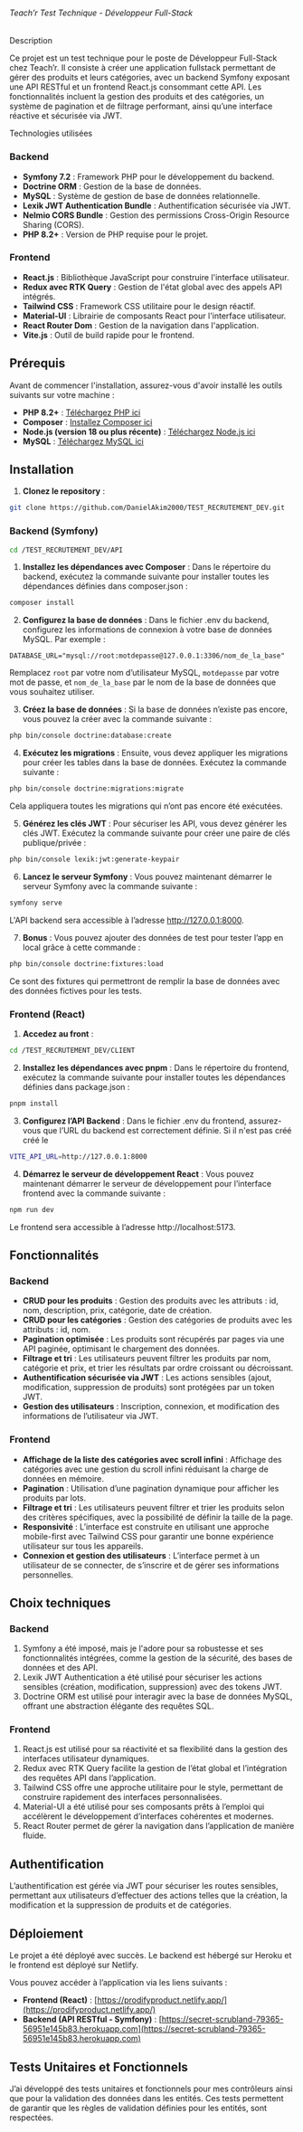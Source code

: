 ###### Teach’r Test Technique - Développeur Full-Stack

Description

Ce projet est un test technique pour le poste de Développeur Full-Stack chez Teach’r. Il consiste à créer une application fullstack permettant de gérer des produits et leurs catégories, avec un backend Symfony exposant une API RESTful et un frontend React.js consommant cette API. Les fonctionnalités incluent la gestion des produits et des catégories, un système de pagination et de filtrage performant, ainsi qu’une interface réactive et sécurisée via JWT.

Technologies utilisées

### Backend

- **Symfony 7.2** : Framework PHP pour le développement du backend.
- **Doctrine ORM** : Gestion de la base de données.
- **MySQL** : Système de gestion de base de données relationnelle.
- **Lexik JWT Authentication Bundle** : Authentification sécurisée via JWT.
- **Nelmio CORS Bundle** : Gestion des permissions Cross-Origin Resource Sharing (CORS).
- **PHP 8.2+** : Version de PHP requise pour le projet.

### Frontend

- **React.js** : Bibliothèque JavaScript pour construire l'interface utilisateur.
- **Redux avec RTK Query** : Gestion de l'état global avec des appels API intégrés.
- **Tailwind CSS** : Framework CSS utilitaire pour le design réactif.
- **Material-UI** : Librairie de composants React pour l'interface utilisateur.
- **React Router Dom** : Gestion de la navigation dans l'application.
- **Vite.js** : Outil de build rapide pour le frontend.

## Prérequis

Avant de commencer l'installation, assurez-vous d'avoir installé les outils suivants sur votre machine :

- **PHP 8.2+** : [Téléchargez PHP ici](https://www.php.net/downloads.php)
- **Composer** : [Installez Composer ici](https://getcomposer.org/download/)
- **Node.js (version 18 ou plus récente)** : [Téléchargez Node.js ici](https://nodejs.org/)
- **MySQL** : [Téléchargez MySQL ici](https://dev.mysql.com/downloads/)

## Installation

1. **Clonez le repository** :

```bash
git clone https://github.com/DanielAkim2000/TEST_RECRUTEMENT_DEV.git
```

### Backend (Symfony)

```bash
cd /TEST_RECRUTEMENT_DEV/API
```

1. **Installez les dépendances avec Composer** :
   Dans le répertoire du backend, exécutez la commande suivante pour installer toutes les dépendances définies dans composer.json :

```bash
composer install
```

2. **Configurez la base de données** :
   Dans le fichier .env du backend, configurez les informations de connexion à votre base de données MySQL. Par exemple :

```
DATABASE_URL="mysql://root:motdepasse@127.0.0.1:3306/nom_de_la_base"
```

Remplacez `root` par votre nom d’utilisateur MySQL, `motdepasse` par votre mot de passe, et `nom_de_la_base` par le nom de la base de données que vous souhaitez utiliser.

3. **Créez la base de données** :
   Si la base de données n’existe pas encore, vous pouvez la créer avec la commande suivante :

```bash
php bin/console doctrine:database:create
```

4. **Exécutez les migrations** :
   Ensuite, vous devez appliquer les migrations pour créer les tables dans la base de données. Exécutez la commande suivante :

```bash
php bin/console doctrine:migrations:migrate
```

Cela appliquera toutes les migrations qui n’ont pas encore été exécutées.

5. **Générez les clés JWT** :
   Pour sécuriser les API, vous devez générer les clés JWT. Exécutez la commande suivante pour créer une paire de clés publique/privée :

```bash
php bin/console lexik:jwt:generate-keypair
```

6. **Lancez le serveur Symfony** :
   Vous pouvez maintenant démarrer le serveur Symfony avec la commande suivante :

```bash
symfony serve
```

L'API backend sera accessible à l’adresse http://127.0.0.1:8000.

7. **Bonus** :
   Vous pouvez ajouter des données de test pour tester l’app en local grâce à cette commande :

```bash
php bin/console doctrine:fixtures:load
```

Ce sont des fixtures qui permettront de remplir la base de données avec des données fictives pour les tests.

### Frontend (React)

1. **Accedez au front** :

```bash
cd /TEST_RECRUTEMENT_DEV/CLIENT
```

2. **Installez les dépendances avec pnpm** :
   Dans le répertoire du frontend, exécutez la commande suivante pour installer toutes les dépendances définies dans package.json :

```bash
pnpm install
```

3. **Configurez l’API Backend** :
   Dans le fichier .env du frontend, assurez-vous que l’URL du backend est correctement définie. Si il n'est pas créé créé le

```bash
VITE_API_URL=http://127.0.0.1:8000
```

4. **Démarrez le serveur de développement React** :
   Vous pouvez maintenant démarrer le serveur de développement pour l’interface frontend avec la commande suivante :

```bash
npm run dev
```

Le frontend sera accessible à l’adresse http://localhost:5173.

## Fonctionnalités

### Backend

- **CRUD pour les produits** : Gestion des produits avec les attributs : id, nom, description, prix, catégorie, date de création.
- **CRUD pour les catégories** : Gestion des catégories de produits avec les attributs : id, nom.
- **Pagination optimisée** : Les produits sont récupérés par pages via une API paginée, optimisant le chargement des données.
- **Filtrage et tri** : Les utilisateurs peuvent filtrer les produits par nom, catégorie et prix, et trier les résultats par ordre croissant ou décroissant.
- **Authentification sécurisée via JWT** : Les actions sensibles (ajout, modification, suppression de produits) sont protégées par un token JWT.
- **Gestion des utilisateurs** : Inscription, connexion, et modification des informations de l’utilisateur via JWT.

### Frontend

- **Affichage de la liste des catégories avec scroll infini** : Affichage des catégories avec une gestion du scroll infini réduisant la charge de données en mémoire.
- **Pagination** : Utilisation d’une pagination dynamique pour afficher les produits par lots.
- **Filtrage et tri** : Les utilisateurs peuvent filtrer et trier les produits selon des critères spécifiques, avec la possibilité de définir la taille de la page.
- **Responsivité** : L’interface est construite en utilisant une approche mobile-first avec Tailwind CSS pour garantir une bonne expérience utilisateur sur tous les appareils.
- **Connexion et gestion des utilisateurs** : L’interface permet à un utilisateur de se connecter, de s’inscrire et de gérer ses informations personnelles.

## Choix techniques

### Backend

1. Symfony a été imposé, mais je l'adore pour sa robustesse et ses fonctionnalités intégrées, comme la gestion de la sécurité, des bases de données et des API.
2. Lexik JWT Authentication a été utilisé pour sécuriser les actions sensibles (création, modification, suppression) avec des tokens JWT.
3. Doctrine ORM est utilisé pour interagir avec la base de données MySQL, offrant une abstraction élégante des requêtes SQL.

### Frontend

1. React.js est utilisé pour sa réactivité et sa flexibilité dans la gestion des interfaces utilisateur dynamiques.
2. Redux avec RTK Query facilite la gestion de l’état global et l’intégration des requêtes API dans l’application.
3. Tailwind CSS offre une approche utilitaire pour le style, permettant de construire rapidement des interfaces personnalisées.
4. Material-UI a été utilisé pour ses composants prêts à l’emploi qui accélèrent le développement d’interfaces cohérentes et modernes.
5. React Router permet de gérer la navigation dans l’application de manière fluide.

## Authentification

L’authentification est gérée via JWT pour sécuriser les routes sensibles, permettant aux utilisateurs d’effectuer des actions telles que la création, la modification et la suppression de produits et de catégories.

## Déploiement

Le projet a été déployé avec succès. Le backend est hébergé sur Heroku et le frontend est déployé sur Netlify.

Vous pouvez accéder à l’application via les liens suivants :

- **Frontend (React)** : [https://prodifyproduct.netlify.app/](https://prodifyproduct.netlify.app/)
- **Backend (API RESTful - Symfony)** : [https://secret-scrubland-79365-56951e145b83.herokuapp.com](https://secret-scrubland-79365-56951e145b83.herokuapp.com)

## Tests Unitaires et Fonctionnels

J’ai développé des tests unitaires et fonctionnels pour mes contrôleurs ainsi que pour la validation des données dans les entités. Ces tests permettent de garantir que les règles de validation définies pour les entités, sont respectées.
